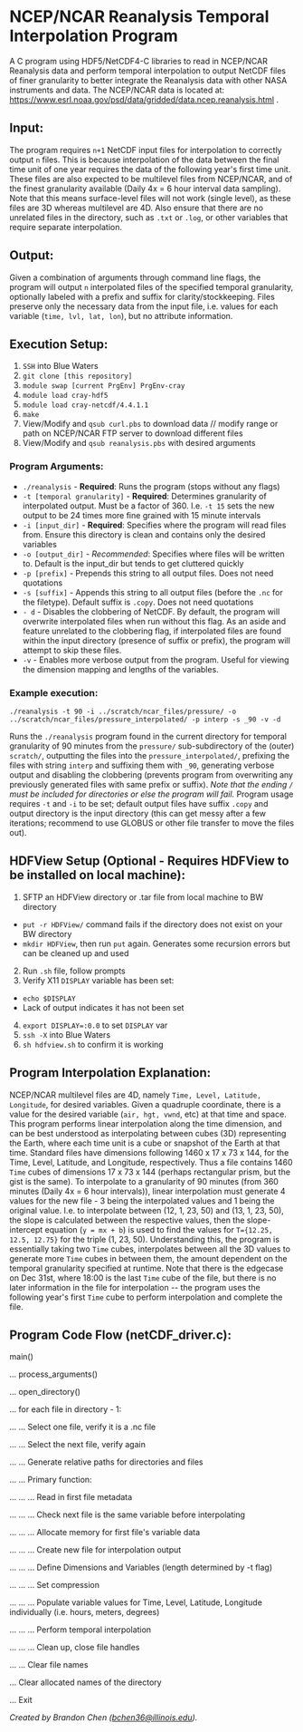 # NCEP/NCAR Reanalysis Temporal Interpolation Program

A C program using HDF5/NetCDF4-C libraries to read in NCEP/NCAR Reanalysis data and perform temporal interpolation to output NetCDF files of finer granularity to better integrate the Reanalysis data with other NASA instruments and data. The NCEP/NCAR data is located at: https://www.esrl.noaa.gov/psd/data/gridded/data.ncep.reanalysis.html . 

## Input:

The program requires `n+1` NetCDF input files for interpolation to correctly output `n` files. This is because interpolation of the data between the final time unit of one year requires the data of the following year's first time unit. These files are also expected to be multilevel files from NCEP/NCAR, and of the finest granularity available (Daily 4x = 6 hour interval data sampling). Note that this means surface-level files will not work (single level), as these files are 3D whereas multilevel are 4D. Also ensure that there are no unrelated files in the directory, such as `.txt` or `.log`, or other variables that require separate interpolation. 

## Output:

Given a combination of arguments through command line flags, the program will output `n` interpolated files of the specified temporal granularity, optionally labeled with a prefix and suffix for clarity/stockkeeping. Files preserve only the necessary data from the input file, i.e. values for each variable (`time, lvl, lat, lon`), but no attribute information.

## Execution Setup:

1) `SSH` into Blue Waters
2) `git clone [this repository]`
3) `module swap [current PrgEnv] PrgEnv-cray`
3) `module load cray-hdf5`
4) `module load cray-netcdf/4.4.1.1`
5) `make`
5) View/Modify and `qsub curl.pbs` to download data // modify range or path on NCEP/NCAR FTP server to download different files
6) View/Modify and `qsub reanalysis.pbs` with desired arguments

### Program Arguments:
- `./reanalysis` - **Required**: Runs the program (stops without any flags)
- `-t [temporal granularity]` - **Required**: Determines granularity of interpolated output. Must be a factor of 360. I.e. `-t 15` sets the new output to be 24 times more fine grained with 15 minute intervals
- `-i [input_dir]` - **Required**: Specifies where the program will read files from. Ensure this directory is clean and contains only the desired variables
- `-o [output_dir]` - *Recommended*: Specifies where files will be written to. Default is the input_dir but tends to get cluttered quickly
- `-p [prefix]` - Prepends this string to all output files. Does not need quotations
- `-s [suffix]` - Appends this string to all output files (before the `.nc` for the filetype). Default suffix is `.copy`. Does not need quotations
- `- d` - Disables the clobbering of NetCDF. By default, the program will overwrite interpolated files when run without this flag. As an aside and feature unrelated to the clobbering flag, if interpolated files are found within the input directory (presence of suffix or prefix), the program will attempt to skip these files.
- `-v` - Enables more verbose output from the program. Useful for viewing the dimension mapping and lengths of the variables.

### Example execution:

```
./reanalysis -t 90 -i ../scratch/ncar_files/pressure/ -o ../scratch/ncar_files/pressure_interpolated/ -p interp -s _90 -v -d
```

Runs the `./reanalysis` program found in the current directory for temporal granularity of 90 minutes from the `pressure/` sub-subdirectory of the (outer) `scratch/`, outputting the files into the `pressure_interpolated/`, prefixing the files with string `interp` and suffixing them with `_90`, generating verbose output and disabling the clobbering (prevents program from overwriting any previously generated files with same prefix or suffix). *Note that the ending `/` must be included for directories or else the program will fail.* Program usage requires `-t` and `-i` to be set; default output files have suffix `.copy` and output directory is the input directory (this can get messy after a few iterations; recommend to use GLOBUS or other file transfer to move the files out).

## HDFView Setup (Optional - Requires HDFView to be installed on local machine):

1) SFTP an HDFView directory or .tar file from local machine to BW directory
  - `put -r HDFView/` command fails if the directory does not exist on your BW directory
  - `mkdir HDFView`, then run `put` again. Generates some recursion errors but can be cleaned up and used
2) Run `.sh` file, follow prompts
3) Verify X11 `DISPLAY` variable has been set:
  - `echo $DISPLAY`
  - Lack of output indicates it has not been set
4) `export DISPLAY=:0.0` to set `DISPLAY` var
5) `ssh -X` into Blue Waters
6) `sh hdfview.sh` to confirm it is working

## Program Interpolation Explanation:

NCEP/NCAR multilevel files are 4D, namely `Time, Level, Latitude, Longitude`, for desired variables. Given a quadruple coordinate, there is a value for the desired variable (`air, hgt, vwnd`, etc) at that time and space. This program performs linear interpolation along the time dimension, and can be best understood as interpolating between cubes (3D) representing the Earth, where each time unit is a cube or snapshot of the Earth at that time. Standard files have dimensions following 1460 x 17 x 73 x 144, for the Time, Level, Latitude, and Longitude, respectively. Thus a file contains 1460 `Time` cubes of dimensions 17 x 73 x 144 (perhaps rectangular prism, but the gist is the same). To interpolate to a granularity of 90 minutes (from 360 minutes (Daily 4x = 6 hour intervals)), linear interpolation must generate 4 values for the new file - 3 being the interpolated values and 1 being the original value. I.e. to interpolate between (12, 1, 23, 50) and (13, 1, 23, 50), the slope is calculated between the respective values, then the slope-intercept equation (`y = mx + b`) is used to find the values for `T={12.25, 12.5, 12.75}` for the triple (1, 23, 50). Understanding this, the program is essentially taking two `Time` cubes, interpolates between all the 3D values to generate more `Time` cubes in between them, the amount dependent on the temporal granularity specified at runtime. Note that there is the edgecase on Dec 31st, where 18:00 is the last `Time` cube of the file, but there is no later information in the file for interpolation -- the program uses the following year's first `Time` cube to perform interpolation and complete the file.

## Program Code Flow (netCDF\_driver.c):

main()

... process\_arguments()

... open\_directory()

... for each file in directory - 1:

... ... Select one file, verify it is a .nc file

... ... Select the next file, verify again

... ... Generate relative paths for directories and files


... ... Primary function:

... ... ... Read in first file metadata

... ... ... Check next file is the same variable before interpolating

... ... ... Allocate memory for first file's variable data

... ... ... Create new file for interpolation output

... ... ... Define Dimensions and Variables (length determined by -t flag) 

... ... ... Set compression

... ... ... Populate variable values for Time, Level, Latitude, Longitude individually (i.e. hours, meters, degrees)

... ... ... Perform temporal interpolation 

... ... ... Clean up, close file handles


... ... Clear file names



... Clear allocated names of the directory

... Exit

*Created by Brandon Chen (bchen36@illinois.edu).*
